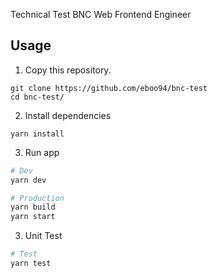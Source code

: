 Technical Test BNC Web Frontend Engineer

## Usage
1. Copy this repository.
```
git clone https://github.com/eboo94/bnc-test
cd bnc-test/
```
2. Install dependencies
```
yarn install
```

3. Run app
``` bash
# Dev
yarn dev

# Production
yarn build
yarn start
```
3. Unit Test
``` bash
# Test
yarn test